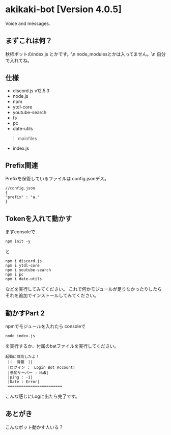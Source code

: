 # akikaki-bot [Version 4.0.5] 
Voice and messages.
## まずこれは何？
秋柿ボットのindex.js とかです。\n
node_modulesとかは入ってません。\n 自分で入れてね。
## 仕様
- discord.js v12.5.3
- node.js
- npm
- ytdl-core
- youtube-search
- fs
- pc
- date-utils
> mainfiles
- index.js
## Prefix関連
Prefixを保管しているファイルは
config.jsonデス。
```
//config.json
{
"prefix" : "a."
}
```
## Tokenを入れて動かす
まずconsoleで
```
npm init -y
```
と
```
npm i discord.js
npm i ytdl-core
npm i youtube-search
npm i pc
npm i date-utils
```
などを実行してみてください。
これで何かモジュールが足りなかったりしたらそれを追加でインストールしてみてください。

## 動かすPart 2
npmでモジュールを入れたら
consoleで
```
node index.js
```
を実行するか、付属のbatファイルを実行してください。
```
起動に成功したよ！
 ||  情報　||
 |ログイン :  Login Bot Account|
 |参加サーバー : NaN|
 |ping : -1|
 |Date : Error|
 ========================
 ```
 こんな感じにLogに出たら完了です。

## あとがき
こんなボット動かす人いる？


